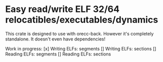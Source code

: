 # Easy read/write ELF 32/64 relocatibles/executables/dynamics
This crate is designed to use with orecc-back. However it's completely standalone.
It doesn't even have dependencies!

Work in progress:
[x] Writing ELFs: segments
[] Writing ELFs: sections
[] Reading ELFs: segments
[] Reading ELFs: sections
